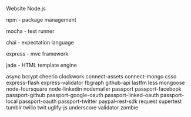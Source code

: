 Website Node.js
  
npm - package management
  
mocha - test runner
  
chai - expectation language
  
express - mvc framework
  
jade - HTML template engine
  

async
bcrypt
cheerio
clockwork
connect-assets
connect-mongo
csso
express-flash
express-validator
fbgraph
github-api
lastfm
less
mongoose
node-foursquare
node-linkedin
nodemailer
passport
passport-facebook
passport-github
passport-google-oauth
passport-linked-oauth
passport-local
passport-oauth
passport-twitter
paypal-rest-sdk
request
supertest
tumblr
twilio
twit
uglify-js
underscore
validator
zombie
